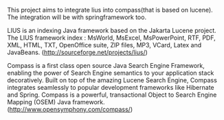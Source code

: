 This project aims to integrate lius into compass(that is based on lucene). The integration will be with springframework too.

LIUS is an indexing Java framework based on the Jakarta Lucene project. The LIUS framework index : MsWorld, MsExcel, MsPowerPoint, RTF, PDF, XML, HTML, TXT, OpenOffice suite, ZIP files, MP3, VCard, Latex and JavaBeans. (http://sourceforge.net/projects/lius/)

Compass is a first class open source Java Search Engine Framework, enabling the power of Search Engine semantics to your application stack decoratively. Built on top of the amazing Lucene Search Engine, Compass integrates seamlessly to popular development frameworks like Hibernate and Spring.
Compass is a powerful, transactional Object to Search Engine Mapping (OSEM) Java framework. (http://www.opensymphony.com/compass/)